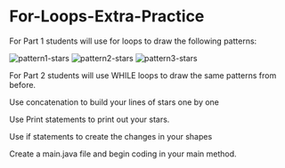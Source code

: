 # For-Loops-Extra-Practice
For Part 1 students will use for loops to draw the following patterns:

![pattern1-stars](https://github.com/user-attachments/assets/7bfc93f8-b420-44cc-9b6f-832b9d45a381)
![pattern2-stars](https://github.com/user-attachments/assets/831d5de8-42bb-4f8d-b95f-1f8adf9268da)
![pattern3-stars](https://github.com/user-attachments/assets/51e7c086-51f6-49c5-820f-d4dc8a631d68)

         
For Part 2 students will use WHILE loops to draw the same patterns from before.

Use concatenation to build your lines of stars one by one

Use Print statements to print out your stars.

Use if statements to create the changes in your shapes

Create a main.java file and begin coding in your main method.
